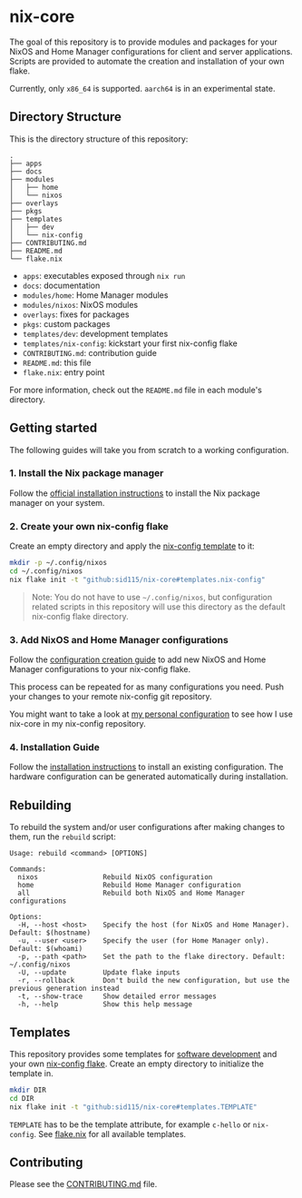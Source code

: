 # nix-core

The goal of this repository is to provide modules and packages for your NixOS and Home Manager configurations for client and server applications. Scripts are provided to automate the creation and installation of your own flake.

Currently, only `x86_64` is supported. `aarch64` is in an experimental state.

## Directory Structure

This is the directory structure of this repository:

```
.
├── apps
├── docs
├── modules
│   ├── home
│   └── nixos
├── overlays
├── pkgs
├── templates
│   ├── dev
│   └── nix-config
├── CONTRIBUTING.md
├── README.md
└── flake.nix
```

- `apps`: executables exposed through `nix run`
- `docs`: documentation
- `modules/home`: Home Manager modules
- `modules/nixos`: NixOS modules
- `overlays`: fixes for packages
- `pkgs`: custom packages
- `templates/dev`: development templates
- `templates/nix-config`: kickstart your first nix-config flake
- `CONTRIBUTING.md`: contribution guide
- `README.md`: this file
- `flake.nix`: entry point

For more information, check out the `README.md` file in each module's directory.

## Getting started

The following guides will take you from scratch to a working configuration.

### 1. Install the Nix package manager

Follow the [official installation instructions](https://nixos.org/download/) to install the Nix package manager on your system.

### 2. Create your own nix-config flake

Create an empty directory and apply the [nix-config template](./templates/nix-config) to it:

```bash
mkdir -p ~/.config/nixos
cd ~/.config/nixos
nix flake init -t "github:sid115/nix-core#templates.nix-config"
```

> Note: You do not have to use `~/.config/nixos`, but configuration related scripts in this repository will use this directory as the default nix-config flake directory.

### 3. Add NixOS and Home Manager configurations

Follow the [configuration creation guide](./docs/create_config.md) to add new NixOS and Home Manager configurations to your nix-config flake.

This process can be repeated for as many configurations you need. Push your changes to your remote nix-config git repository.

You might want to take a look at [my personal configuration](https://github.com/sid115/nix-config) to see how I use nix-core in my nix-config repository.

### 4. Installation Guide

Follow the [installation instructions](./docs/install_instructions.md) to install an existing configuration. The hardware configuration can be generated automatically during installation.

## Rebuilding

To rebuild the system and/or user configurations after making changes to them, run the `rebuild` script:

```
Usage: rebuild <command> [OPTIONS]

Commands:
  nixos                Rebuild NixOS configuration
  home                 Rebuild Home Manager configuration
  all                  Rebuild both NixOS and Home Manager configurations

Options:
  -H, --host <host>    Specify the host (for NixOS and Home Manager). Default: $(hostname)
  -u, --user <user>    Specify the user (for Home Manager only). Default: $(whoami)
  -p, --path <path>    Set the path to the flake directory. Default: ~/.config/nixos
  -U, --update         Update flake inputs
  -r, --rollback       Don't build the new configuration, but use the previous generation instead
  -t, --show-trace     Show detailed error messages
  -h, --help           Show this help message
```

## Templates

This repository provides some templates for [software development](./templates/dev/) and your own [nix-config flake](./templates/nix-config/). Create an empty directory to initialize the template in.

```bash
mkdir DIR
cd DIR
nix flake init -t "github:sid115/nix-core#templates.TEMPLATE"
```

`TEMPLATE` has to be the template attribute, for example `c-hello` or `nix-config`. See [flake.nix](./flake.nix) for all available templates.

## Contributing

Please see the [CONTRIBUTING.md](./CONTRIBUTING.md) file.
